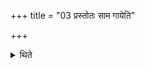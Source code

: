 +++
title = "03 प्रस्तोतः साम गायेति"

+++

<details><summary>थिते</summary>

प्रस्तोतः साम गायेति ३
</details>
